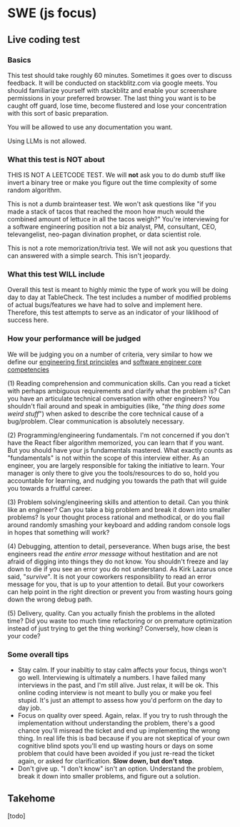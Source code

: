 # SWE (js focus)

## Live coding test

### Basics

This test should take roughly 60 minutes. Sometimes it goes over to discuss feedback. It will be conducted on stackblitz.com via google meets. You should familiarize yourself with stackblitz and enable your screenshare permissions in your preferred browser. The last thing you want is to be caught off guard, lose time, become flustered and lose your concentration with this sort of basic preparation.

You will be allowed to use any documentation you want.

Using LLMs is not allowed.

### What this test is NOT about

THIS IS NOT A LEETCODE TEST. We will **not** ask you to do dumb stuff like invert a binary tree or make you figure out the time complexity of some random algorithm.

This is not a dumb brainteaser test. We won't ask questions like "if you made a stack of tacos that reached the moon how much would the combined amount of lettuce in all the tacos weigh?" You're interviewing for a software engineering position not a biz analyst, PM, consultant, CEO, televangelist, neo-pagan divination prophet, or data scientist role.

This is not a rote memorization/trivia test. We will not ask you questions that can answered with a simple search. This isn't jeopardy.

### What this test WILL include

Overall this test is meant to highly mimic the type of work you will be doing day to day at TableCheck. The test includes a number of modified problems of actual bugs/features we have had to solve and implement here. Therefore, this test attempts to serve as an indicator of your liklihood of success here. 

### How your performance will be judged

We will be judging you on a number of criteria, very similar to how we define our [engineering first principles](https://github.com/tablecheck-labs/engineering-first-principles) and [software engineer core competencies](https://github.com/tablecheck-labs/software-engineering-career-ladder)

(1) Reading comprehension and communication skills. Can you read a ticket with perhaps ambiguous requirements and clarify what the problem is? Can you have an articulate technical conversation with other engineers? You shouldn't flail around and speak in ambiguities (like, "*the thing does some weird stuff*") when asked to describe the core technical cause of a bug/problem. Clear communication is absolutely necessary.

(2) Programming/engineering fundamentals. I'm not concerned if you don't have the React fiber algorithm memorized, you can learn that if you want. But you should have your js fundamentals mastered. What exactly counts as "fundamentals" is not within the scope of this interview either. As an engineer, you are largely responsible for taking the initiative to learn. Your manager is only there to give you the tools/resources to do so, hold you accountable for learning, and nudging you towards the path that will guide you towards a fruitful career.

(3) Problem solving/engineering skills and attention to detail. Can you think like an engineer? Can you take a big problem and break it down into smaller problems? Is your thought process rational and methodical, or do you flail around randomly smashing your keyboard and adding random console logs in hopes that something will work?

(4) Debugging, attention to detail, perseverance. When bugs arise, the best engineers read *the entire error message* without hestitation and are not afraid of digging into things they do not know. You shouldn't freeze and lay down to die if you see an error you do not understand. As Kirk Lazarus once said, "*survive*". It is not your coworkers responsibility to read an error message for you, that is up to your attention to detail. But your coworkers can help point in the right direction or prevent you from wasting hours going down the wrong debug path.

(5) Delivery, quality. Can you actually finish the problems in the alloted time? Did you waste too much time refactoring or on premature optimization instead of just trying to get the thing working? Conversely, how clean is your code? 

### Some overall tips

- Stay calm. If your inabiltiy to stay calm affects your focus, things won't go well. Interviewing is ultimately a numbers. I have failed many interviews in the past, and I'm still alive. Just relax, it will be ok. This online coding interview is not meant to bully you or make you feel stupid. It's just an attempt to assess how you'd perform on the day to day job. 
- Focus on quality over speed. Again, relax. If you try to rush through the implementation without understanding the problem, there's a good chance you'll misread the ticket and end up implementing the wrong thing. In real life this is bad because if you are not skeptical of your own cognitive blind spots you'll end up wasting hours or days on some problem that could have been avoided if you just re-read the ticket again, or asked for clarification. **Slow down, but don't stop**.
- Don't give up. "I don't know" isn't an option. Understand the problem, break it down into smaller problems, and figure out a solution.

## Takehome

[todo]
